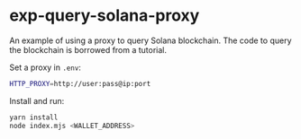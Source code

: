 # exp-query-solana-proxy
An example of using a proxy to query Solana blockchain. The code to query the blockchain is borrowed from a tutorial.

Set a proxy in `.env`:
```sh
HTTP_PROXY=http://user:pass@ip:port
```
Install and run:
```sh
yarn install
node index.mjs <WALLET_ADDRESS>
```
